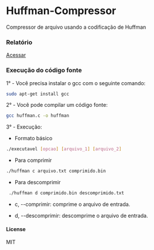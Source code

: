 # Huffman-Compressor

Compressor de arquivo usando a codificação de Huffman

### Relatório

[Acessar](https://github.com/pauloh-alc/Huffman-Compressor/blob/main/README.md)

### Execução do código fonte

1° - Você precisa instalar o gcc com o seguinte comando:

```sh
sudo apt-get install gcc
```
2° - Você pode compilar um código fonte:
```sh
gcc huffman.c -o huffman
```

3° - Execução:

* Formato básico

```sh
./executavel [opcao] [arquivo_1] [arquivo_2]
```

* Para comprimir
```sh
./huffman c arquivo.txt comprimido.bin
```

* Para descomprimir

```sh
 ./huffman d comprimido.bin descomprimido.txt
```

* c, --comprimir: comprime o arquivo de entrada.

* d, --descomprimir: descomprime o arquivo de entrada.

#### License

MIT

